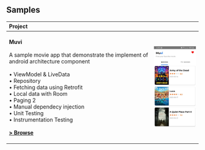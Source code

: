 Samples
------------

| Project | |
|:-----|---------|
|<br> <strong>Muvi</strong>  <br> <br> A sample movie app that demonstrate the implement of android architecture component <br><br> • ViewModel & LiveData <br>• Repository <br>• Fetching data using Retrofit<br>• Local data with Room <br>• Paging 2<br>• Manual dependecy injection<br>• Unit Testing <br>• Instrumentation Testing<br><br> **[> Browse](https://github.com/aransafp/muvi/)**<br><br> | <img src="readme/screenshots/muvi.jpg" width="200" alt="Muvi demo"> |
